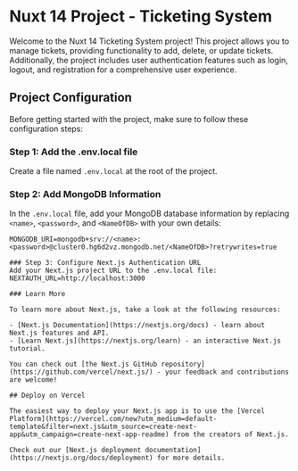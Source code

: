 # Nuxt 14 Project - Ticketing System

Welcome to the Nuxt 14 Ticketing System project! This project allows you to manage tickets, providing functionality to add, delete, or update tickets. Additionally, the project includes user authentication features such as login, logout, and registration for a comprehensive user experience.

## Project Configuration

Before getting started with the project, make sure to follow these configuration steps:

### Step 1: Add the .env.local file

Create a file named `.env.local` at the root of the project.

### Step 2: Add MongoDB Information

In the `.env.local` file, add your MongoDB database information by replacing `<name>`, `<password>`, and `<NameOfDB>` with your own details:

```env
MONGODB_URI=mongodb+srv://<name>:<password>@cluster0.hg6d2vz.mongodb.net/<NameOfDB>?retrywrites=true

### Step 3: Configure Next.js Authentication URL
Add your Next.js project URL to the .env.local file:
NEXTAUTH_URL=http://localhost:3000

### Learn More

To learn more about Next.js, take a look at the following resources:

- [Next.js Documentation](https://nextjs.org/docs) - learn about Next.js features and API.
- [Learn Next.js](https://nextjs.org/learn) - an interactive Next.js tutorial.

You can check out [the Next.js GitHub repository](https://github.com/vercel/next.js/) - your feedback and contributions are welcome!

## Deploy on Vercel

The easiest way to deploy your Next.js app is to use the [Vercel Platform](https://vercel.com/new?utm_medium=default-template&filter=next.js&utm_source=create-next-app&utm_campaign=create-next-app-readme) from the creators of Next.js.

Check out our [Next.js deployment documentation](https://nextjs.org/docs/deployment) for more details.
```
